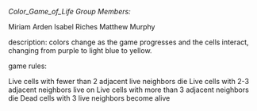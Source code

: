*Color_Game_of_Life
Group Members:*

Miriam Arden
Isabel Riches
Matthew Murphy

description: colors change as the game progresses and the cells interact, changing from purple to light blue to yellow. 

game rules:

Live cells with fewer than 2 adjacent live neighbors die
Live cells with 2-3 adjacent neighbors live on
Live cells with more than 3 adjacent neighbors die
Dead cells with 3 live neighbors become alive
